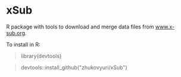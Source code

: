 # xSub
R package with tools to download and merge data files from www.x-sub.org.

To install in R:

> library(devtools)

> devtools::install_github("zhukovyuri/xSub")
